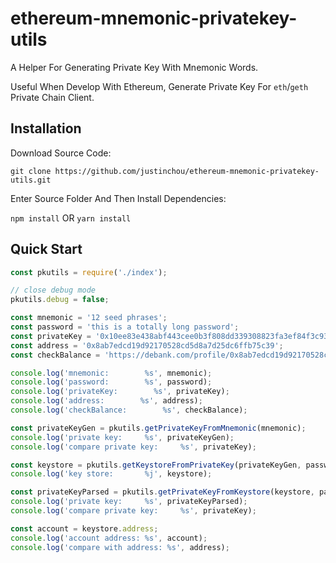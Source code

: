 ethereum-mnemonic-privatekey-utils
===

A Helper For Generating Private Key With Mnemonic Words.

Useful When Develop With Ethereum, Generate Private Key For `eth`/`geth` Private Chain Client.

## Installation

Download Source Code:

`git clone https://github.com/justinchou/ethereum-mnemonic-privatekey-utils.git`

Enter Source Folder And Then Install Dependencies:

`npm install` OR `yarn install`

## Quick Start

```js
const pkutils = require('./index');

// close debug mode
pkutils.debug = false;

const mnemonic = '12 seed phrases';
const password = 'this is a totally long password';
const privateKey = '0x10ee83e438abf443cee0b3f808dd339308823fa3ef84f3c932b1a67e968f039a';
const address = '0x8ab7edcd19d92170528cd5d8a7d25dc6ffb75c39';
const checkBalance = 'https://debank.com/profile/0x8ab7edcd19d92170528cd5d8a7d25dc6ffb75c39';

console.log('mnemonic:        %s', mnemonic);
console.log('password:        %s', password);
console.log('privateKey:        %s', privateKey);
console.log('address:        %s', address);
console.log('checkBalance:        %s', checkBalance);

const privateKeyGen = pkutils.getPrivateKeyFromMnemonic(mnemonic);
console.log('private key:     %s', privateKeyGen);
console.log('compare private key:     %s', privateKey);

const keystore = pkutils.getKeystoreFromPrivateKey(privateKeyGen, password);
console.log('key store:       %j', keystore);

const privateKeyParsed = pkutils.getPrivateKeyFromKeystore(keystore, password);
console.log('private key:     %s', privateKeyParsed);
console.log('compare private key:     %s', privateKey);

const account = keystore.address;
console.log('account address: %s', account);
console.log('compare with address: %s', address);

```

